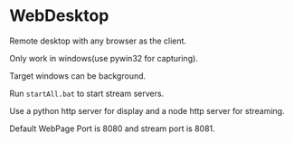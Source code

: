# WebDesktop
Remote desktop with any browser as the client.

Only work in windows(use pywin32 for capturing).

Target windows can be background.

Run `startAll.bat` to start stream servers.

Use a python http server for display and a node http server for streaming.

Default WebPage Port is 8080 and stream port is 8081.
